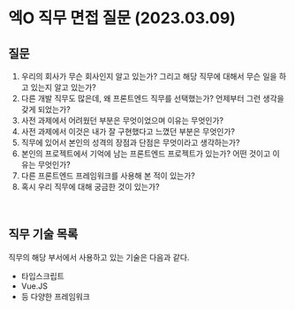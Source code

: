 # 엑O 직무 면접 질문 (2023.03.09)

## 질문
1. 우리의 회사가 무슨 회사인지 알고 있는가? 그리고 해당 직무에 대해서 무슨 일을 하고 있는지 알고 있는가?   
2. 다른 개발 직무도 많은데, 왜 프론트엔드 직무를 선택했는가? 언제부터 그런 생각을 갖게 되었는가?   
3. 사전 과제에서 어려웠던 부분은 무엇이었으며 이유는 무엇인가?   
4. 사전 과제에서 이것은 내가 잘 구현했다고 느꼈던 부분은 무엇인가?   
5. 직무에 있어서 본인의 성격의 장점과 단점은 무엇이라고 생각하는가?   
6. 본인의 프로젝트에서 기억에 남는 프론트엔드 프로젝트가 있는가? 어떤 것이고 이유는 무엇인가?   
7. 다른 프론트엔드 프레임워크를 사용해 본 적이 있는가?   
8. 혹시 우리 직무에 대해 궁금한 것이 있는가?   

<br/>

## 직무 기술 목록
직무의 해당 부서에서 사용하고 있는 기술은 다음과 같다.   

* 타입스크립트
* Vue.JS
* 등 다양한 프레임워크